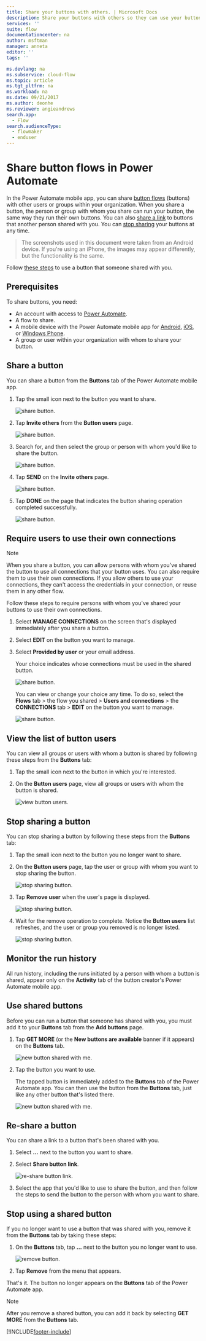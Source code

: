 ```yaml
---
title: Share your buttons with others. | Microsoft Docs
description: Share your buttons with others so they can use your buttons and save time.
services: ''
suite: flow
documentationcenter: na
author: msftman
manager: anneta
editor: ''
tags: ''

ms.devlang: na
ms.subservice: cloud-flow
ms.topic: article
ms.tgt_pltfrm: na
ms.workload: na
ms.date: 09/21/2017
ms.author: deonhe
ms.reviewer: angieandrews
search.app: 
  - Flow
search.audienceType: 
  - flowmaker
  - enduser
---
```

# Share button flows in Power Automate

In the Power Automate mobile app, you can share [button flows](introduction-to-button-flows.md) (buttons) with other users or groups within your organization. When you share a button, the person or group with whom you share can run your button, the same way they run their own buttons. You can also [share a link](share-buttons.md#re-share-a-button) to buttons that another person shared with you. You can [stop sharing](share-buttons.md#stop-sharing-a-button) your buttons at any time.

> The screenshots used in this document were taken from an Android device. If you're using an iPhone, the images may appear differently, but the functionality is the same.
> 
> 

Follow [these steps](share-buttons.md#use-shared-buttons) to use a button that someone shared with you.

## Prerequisites
To share buttons, you need:

* An account with access to [Power Automate](https://make.powerautomate.com).
* A flow to share.
* A mobile device with the Power Automate mobile app for [Android](https://aka.ms/flowmobiledocsandroid), [iOS](https://aka.ms/flowmobiledocsios), or [Windows Phone](https://aka.ms/flowmobilewindows).
* A group or user within your organization with whom to share your button.

## Share a button
You can share a button from the **Buttons** tab of the Power Automate mobile app.

1. Tap the small icon next to the button you want to share.
   
    ![share button.](./media/share-buttons/share-button-flows-buttons-tab.png)
2. Tap **Invite others** from the **Button users** page.
   
    ![share button.](./media/share-buttons/share-button-flows-button-users.png)
3. Search for, and then select the group or person with whom you'd like to share the button.
   
    ![share button.](./media/share-buttons/share-button-flows-invite-others-select.png)
4. Tap **SEND** on the **Invite others** page.
   
    ![share button.](./media/share-buttons/share-button-flows-invite-others-send.png)
5. Tap **DONE** on the page that indicates the button sharing operation completed successfully.
   
    ![share button.](./media/share-buttons/share-button-flows-invite-others-done.png)

## Require users to use their own connections
> [!NOTE]
> When you share a button, you can allow persons with whom you've shared the button to use all connections that your button uses. You can also require them to use their own connections. If you allow others to use your connections, they can't access the credentials in your connection, or reuse them in any other flow.
> 
> 

Follow these steps to require persons with whom you've shared your buttons to use their own connections.

1. Select **MANAGE CONNECTIONS** on the screen that's displayed immediately after you share a button.
2. Select **EDIT** on the button you want to manage.
3. Select **Provided by user** or your email address.
   
    Your choice indicates whose connections must be used in the shared button.
   
    ![share button.](./media/share-buttons/share-button-select-connection-provided-by-user.png)
   
    You can view or change your choice any time. To do so, select the **Flows** tab > the flow you shared > **Users and connections** > the **CONNECTIONS** tab > **EDIT** on the button you want to manage.
   
    ![share button.](./media/share-buttons/share-button-flows-conn-provided-by-user.png)

## View the list of button users
You can view all groups or users with whom a button is shared by following these steps from the **Buttons** tab:

1. Tap the small icon next to the button in which you're interested.
2. On the **Button users** page, view all groups or users with whom the button is shared.
   
    ![view button users.](./media/share-buttons/share-button-flows-button-users-list.png)

## Stop sharing a button
You can stop sharing a button by following these steps from the **Buttons** tab:

1. Tap the small icon next to the button you no longer want to share.
2. On the **Button users** page, tap the user or group with whom you want to stop sharing the button.
   
    ![stop sharing button.](./media/share-buttons/share-button-flows-remove-user-list.png)
3. Tap **Remove user** when the user's page is displayed.
   
    ![stop sharing button.](./media/share-buttons/share-button-flows-remove-user.png)
4. Wait for the remove operation to complete. Notice the **Button users** list refreshes, and the user or group you removed is no longer listed.
   
    ![stop sharing button.](./media/share-buttons/share-button-flows-remove-user-result.png)

## Monitor the run history
All run history, including the runs initiated by a person with whom a button is shared, appear only on the **Activity** tab of the button creator's Power Automate mobile app.

## Use shared buttons
Before you can run a button that someone has shared with you, you must add it to your **Buttons** tab from the **Add buttons** page.

1. Tap **GET MORE** (or the **New buttons are available** banner if it appears) on the **Buttons** tab.
   
    ![new button shared with me.](./media/share-buttons/share-button-flows-banner.png)
2. Tap the button you want to use.
   
    The tapped button is immediately added to the **Buttons** tab of the Power Automate app. You can then use the button from the **Buttons** tab, just like any other button that's listed there.
   
    ![new button shared with me.](./media/share-buttons/share-button-flows-buttons-shared-with-me.png)

## Re-share a button
You can share a link to a button that's been shared with you.

1. Select **...** next to the button you want to share.
2. Select **Share button link**.
   
    ![re-share button link.](./media/share-buttons/re-share-button.png)
3. Select the app that you'd like to use to share the button, and then follow the steps to send the button to the person with whom you want to share.

## Stop using a shared button
If you no longer want to use a button that was shared with you, remove it from the **Buttons** tab by taking these steps:

1. On the **Buttons** tab, tap **...** next to the button you no longer want to use.
   
    ![remove button.](./media/share-buttons/share-button-flows-added-shared-button.png)
2. Tap **Remove** from the menu that appears.

That's it. The button no longer appears on the **Buttons** tab of the Power Automate app.

> [!NOTE]
> After you remove a shared button, you can add it back by selecting **GET MORE** from the **Buttons** tab.
> 
> 



[!INCLUDE[footer-include](includes/footer-banner.md)]